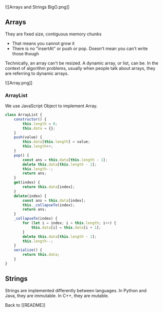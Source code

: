 ![[Arrays and Strings BigO.png]]
## Arrays
They are fixed size, contiguous memory chunks 
* That means you cannot grow it 
* There is no "insertAt" or push or pop. Doesn't mean you can't write those though 

Technically, an array can't be resized. A dynamic array, or list, can be. 
In the context of algorithm problems, usually when people talk about arrays, they are referring to dynamic arrays. 

![[Array.png]]
### ArrayList
We use JavaScript Object to implement Array.  
```js
class ArrayList {
	constructor() {
		this.length = 0;
		this.data = {};
	}
	push(value) {
		this.data[this.length] = value;
		this.length++;
	}
	pop() {
		const ans = this.data[this.length - 1];
		delete this.data[this.length - 1];
		this.length--;
		return ans;
	}
	get(index) {
		return this.data[index];
	}
	delete(index) {
		const ans = this.data[index];
		this._collapseTo(index);
		return ans;
	}
	_collapseTo(index) {
		for (let i = index; i < this.length; i++) {
			this.data[i] = this.data[i + 1];
		}
		delete this.data[this.length - 1];
		this.length--;
	}
	serialize() {
		return this.data;
	}
}
```
## Strings 
Strings are implemented differently between languages. In Python and Java, they are immutable. In C++, they are mutable. 

Back to [[README]]